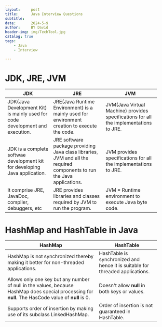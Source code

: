 ```yaml
---
layout:     post
title:      Java Interview Questions
subtitle:   
date:       2024-5-9
author:     BY David
header-img: img/TechTool.jpg
catalog: true
tags:
    - Java
    - Interview

---
```


# JDK, JRE, JVM
| JDK | JRE | JVM |
| --- | --- | --- |
| JDK(Java Development Kit) is mainly used for code development and execution.|JRE(Java Runtime Environment) is a mainly used for environment creation to execute the code.|JVM(Java Virtual Machine) provides specifications for all the implementations to JRE. |
JDK is a complete softwae development kit for developing Java application. | JRE software package providing Java class libraries, JVM and all the required components to run the Java applications.|JVM provides specifications for all the implementations to JRE.
 | It comprise JRE, JavaDoc, compiler, debuggers, etc|JRE provides libraries and classes required by JVM to run the program.|JVM = Runtime environment to execute Java byte code.

# HashMap and HashTable in Java
| HashMap | HashTable |
| --- | --- |
| HashMap is not synchronized thereby making it better for non-threaded applications.|HashTable is synchronized and hence it is suitable for threaded applications.|
| Allows only one key but any number of null in the values, because HashMap does special processing for **null**. The HasCode value of **null** is 0.|Doesn't allow **null** in both keys or values. |
Supports order of insertion by making use of its subclass LinkedHashMap.| Order of insertion is not guaranteed in HashTable. |
